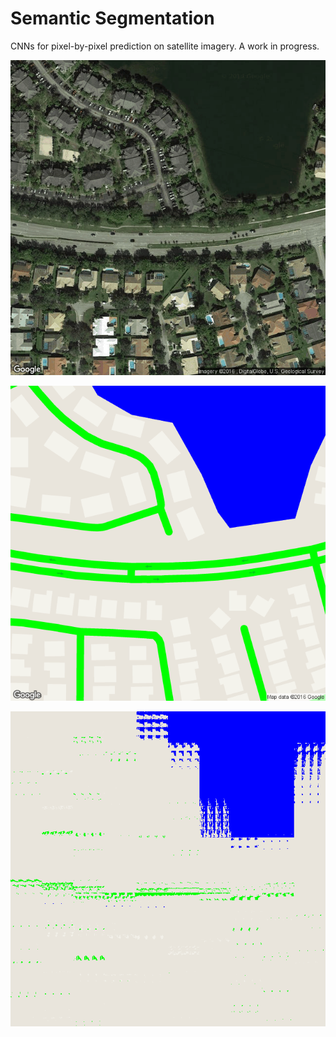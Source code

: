 # Semantic Segmentation

CNNs for pixel-by-pixel prediction on satellite imagery. A work in progress.

![Image](/images_for_readme/lat_26.23319,long_-80.2906_satellite.png)

![Image](/images_for_readme/lat_26.23319,long_-80.2906_segmented.png)

![Image](/images_for_readme/lat_26.23319,long_-80.2906_segmented_pred_deeper_batchnorm_model.png)
